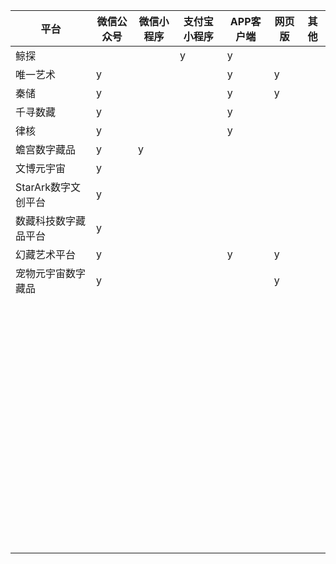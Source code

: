 |平台                  |微信公众号     |微信小程序    |支付宝小程序  |APP客户端     |网页版        |其他|
 |----------------------|--------------|--------------|--------------|--------------|--------------|----|
 |鲸探                  |              |              |y             |y             |              |    |
 |唯一艺术              |y             |              |              |y              |y            |     |
 |秦储                  |y             |              |              |y             |y             |    |
 |千寻数藏              |y             |              |               |y             |             |   |
 |律核                  |y             |              |               |y             |             ||
 |蟾宫数字藏品          |y             |y             |               |              |             |    |
 |文博元宇宙            |y             |              |               |              |             ||
 |StarArk数字文创平台   |y             |               |               |             |              ||
 |数藏科技数字藏品平台  |y             |               |               |              |             ||
 |幻藏艺术平台          |y             |               |               |y             |y            ||
 |宠物元宇宙数字藏品    |y             |               |               |              |y            ||
 |                     |               |              |                |              |             |
 |                     |               |              |                |              |             |
 |                     |               |              |                |              |             |
 |                     |               |              |                |              |             |
 |                     |               |              |                |              |             |
 |                     |               |              |                |              |             |
 |                     |               |              |                |              |             |
 |                     |               |              |                |              |             |
 |                     |               |              |                |              |             |
 |                     |               |              |                |              |             |
 |                     |               |              |                |              |             |
 |                     |               |              |                |              |             |
 |                     |               |              |                |              |             |
 |                     |               |              |                |              |             |
 |                     |               |              |                |              |             |
 |                     |               |              |                |              |             |
 |                     |               |              |                |              |             |
 |                     |               |              |                |              |             |
 |                     |               |              |                |              |             |
 |                     |               |              |                |              |             |
 |                     |               |              |                |              |             |
 |                     |               |              |                |              |             |
 |                     |               |              |                |              |             |
 |                     |               |              |                |              |             |
 |                     |               |              |                |              |             |
 |                     |               |              |                |              |             |
 |                     |               |              |                |              |             |
 |                     |               |              |                |              |             |
 |                     |               |              |                |              |             |
 |                     |               |              |                |              |             |
 |                     |               |              |                |              |             |
 |                     |               |              |                |              |             |
 |                     |               |              |                |              |             |
 |                     |               |              |                |              |             |
 |                     |               |              |                |              |             |
 |                     |               |              |                |              |             |
 |                     |               |              |                |              |             |
 |                     |               |              |                |              |             |
 |                     |               |              |                |              |             |
 |                     |               |              |                |              |             |
 |                     |               |              |                |              |             |
 |                     |               |              |                |              |             |
 |                     |               |              |                |              |             |
 |                     |               |              |                |              |             |
 |                     |               |              |                |              |             |
 |                     |               |              |                |              |             |
 |                     |               |              |                |              |             |
 |                     |               |              |                |              |             |
 |                     |               |              |                |              |             |
 |                     |               |              |                |              |             |
 |                     |               |              |                |              |             |
 |                     |               |              |                |              |             |
 |                     |               |              |                |              |             |
 |                     |               |              |                |              |             |
 |                     |               |              |                |              |             |
 |                     |               |              |                |              |             |
 |                     |               |              |                |              |             |
 |                     |               |              |                |              |             |
 |                     |               |              |                |              |             |
 |                     |               |              |                |              |             |
 |                     |               |              |                |              |             |
 |                     |               |              |                |              |             |
 |                     |               |              |                |              |             |
 |                     |               |              |                |              |             |
 |                     |               |              |                |              |             |
 |                     |               |              |                |              |             |
 |                     |               |              |                |              |             |
 |                     |               |              |                |              |             |

